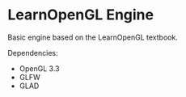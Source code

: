 # LearnOpenGL Engine

Basic engine based on the LearnOpenGL textbook.

Dependencies:
- OpenGL 3.3
- GLFW
- GLAD